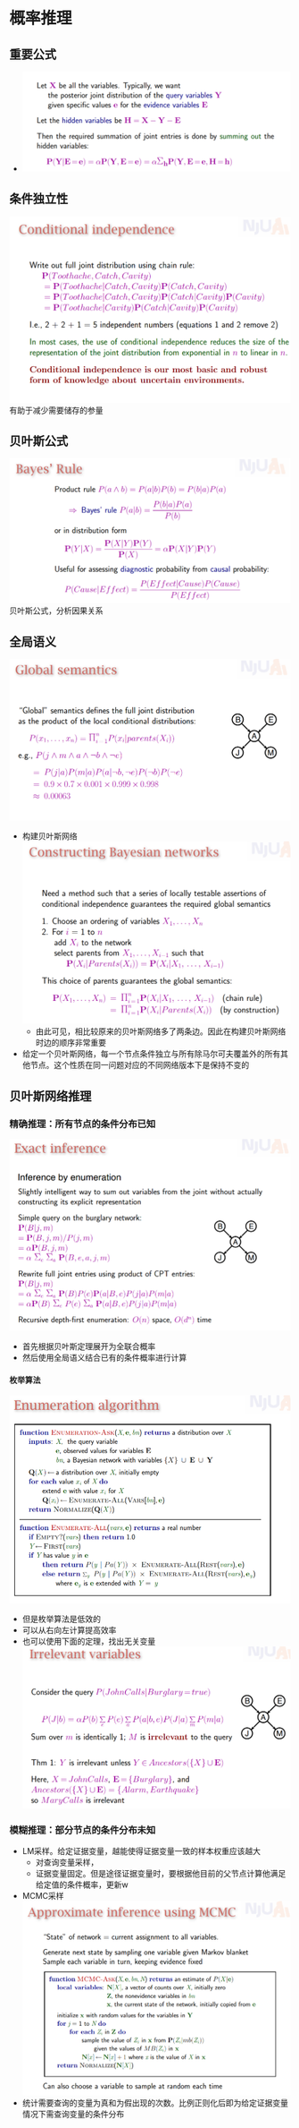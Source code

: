 # 概率推理
## 重要公式
+ ![](img/2020-01-04-12-36-41.png)

## 条件独立性
![](img/2020-01-04-12-45-26.png)
有助于减少需要储存的参量
## 贝叶斯公式
![](img/2020-01-04-12-46-00.png)
贝叶斯公式，分析因果关系

## 全局语义
![](img/2020-01-04-12-56-46.png)


+ 构建贝叶斯网络
![](img/2020-01-04-13-01-32.png)
  + 由此可见，相比较原来的贝叶斯网络多了两条边。因此在构建贝叶斯网络时边的顺序非常重要
+ 给定一个贝叶斯网络，每一个节点条件独立与所有除马尔可夫覆盖外的所有其他节点。这个性质在同一问题对应的不同网络版本下是保持不变的

## 贝叶斯网络推理
### 精确推理：所有节点的条件分布已知
![](img/2020-01-04-14-04-19.png)
+ 首先根据贝叶斯定理展开为全联合概率
+ 然后使用全局语义结合已有的条件概率进行计算
#### 枚举算法
![](img/2020-01-04-14-06-45.png)
+ 但是枚举算法是低效的
+ 可以从右向左计算提高效率
+ 也可以使用下面的定理，找出无关变量
![](img/2020-01-04-14-13-04.png)

### 模糊推理：部分节点的条件分布未知
+ LM采样。给定证据变量，越能使得证据变量一致的样本权重应该越大
  + 对查询变量采样，
  + 证据变量固定。但是途径证据变量时，要根据他目前的父节点计算他满足给定值的条件概率，更新w
+ MCMC采样
![](img/2020-01-04-14-31-10.png)
+ 统计需要查询的变量为真和为假出现的次数。比例正则化后即为给定证据变量情况下需查询变量的条件分布